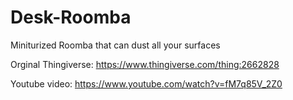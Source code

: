# Desk-Roomba
Miniturized Roomba that can dust all your surfaces

Orginal Thingiverse: https://www.thingiverse.com/thing:2662828

Youtube video: https://www.youtube.com/watch?v=fM7q85V_2Z0
